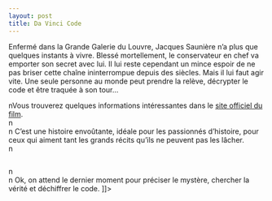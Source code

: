```yaml
---
layout: post
title: Da Vinci Code
---
```


<p>Enfermé dans la Grande Galerie du Louvre, Jacques Saunière n&#8217;a plus que quelques instants à vivre. Blessé mortellement, le conservateur en chef va emporter son secret avec lui. Il lui reste cependant un mince espoir de ne pas briser cette chaîne ininterrompue depuis des siècles. Mais il lui faut agir vite. Une seule personne au monde peut prendre la relève, décrypter le code et être traquée à son tour&#8230; </p>
</blockquote>
<p>nVous trouverez quelques informations intéressantes dans le <a href="http://www.davincicode-lefilm.fr/" title="" rel='external'>site officiel du film</a>.  <br />n<br />n   C’est une histoire envoûtante, idéale pour les passionnés d’histoire, pour ceux qui aiment tant les grands récits qu’ils ne peuvent pas les lâcher.<br />n
<p><img src="http://www.francaisblog.com/fy/images/da_vinci_code.jpg" alt="" /></p>
<p>n<br />n   Ok, on attend le dernier moment pour préciser le mystère, chercher la vérité et déchiffrer le code. ]]&gt;
</p>
